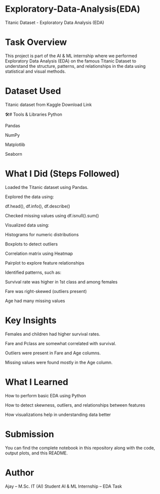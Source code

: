 # Exploratory-Data-Analysis(EDA)

Titanic Dataset - Exploratory Data Analysis (EDA)
# Task Overview
This project is part of the AI & ML internship where we performed Exploratory Data Analysis (EDA) on the famous Titanic Dataset to understand the structure, patterns, and relationships in the data using statistical and visual methods.

# Dataset Used
Titanic dataset from Kaggle
Download Link

🛠# Tools & Libraries
Python 

Pandas 

NumPy 

Matplotlib 

Seaborn 

# What I Did (Steps Followed)
Loaded the Titanic dataset using Pandas.

Explored the data using:

df.head(), df.info(), df.describe()

Checked missing values using df.isnull().sum()

Visualized data using:

Histograms for numeric distributions

Boxplots to detect outliers

Correlation matrix using Heatmap

Pairplot to explore feature relationships

Identified patterns, such as:

Survival rate was higher in 1st class and among females

Fare was right-skewed (outliers present)

Age had many missing values

# Key Insights
Females and children had higher survival rates.

Fare and Pclass are somewhat correlated with survival.

Outliers were present in Fare and Age columns.

Missing values were found mostly in the Age column.

# What I Learned
How to perform basic EDA using Python

How to detect skewness, outliers, and relationships between features

How visualizations help in understanding data better

# Submission
You can find the complete notebook in this repository along with the code, output plots, and this README.

# Author
Ajay – M.Sc. IT (AI) Student
AI & ML Internship – EDA Task
